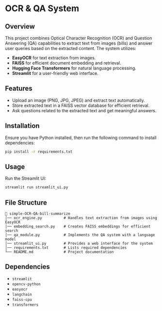 # OCR & QA System

## Overview
This project combines Optical Character Recognition (OCR) and Question Answering (QA) capabilities to extract text from images (bills) and answer user queries based on the extracted content. The system utilizes:
- **EasyOCR** for text extraction from images.
- **FAISS** for efficient document embedding and retrieval.
- **Hugging Face Transformers** for natural language processing.
- **Streamlit** for a user-friendly web interface.

## Features
- Upload an image (PNG, JPG, JPEG) and extract text automatically.
- Store extracted text in a FAISS vector database for efficient retrieval.
- Ask questions related to the extracted text and get meaningful answers.

## Installation
Ensure you have Python installed, then run the following command to install dependencies:
```bash
pip install -r requirements.txt
```

## Usage
Run the Streamlit UI:
```bash
streamlit run streamlit_ui.py
```

## File Structure
```
📂 simple-OCR-QA-bill-summarize
│── ocr_engine.py          # Handles text extraction from images using EasyOCR
│── embedding_search.py    # Creates FAISS embeddings for efficient search
│── qa_module.py           # Implements the QA system with a language model
│── streamlit_ui.py        # Provides a web interface for the system
│── requirements.txt       # Lists required dependencies
└── README.md              # Project documentation
```

## Dependencies
- `streamlit`
- `opencv-python`
- `easyocr`
- `langchain`
- `faiss-cpu`
- `transformers`




